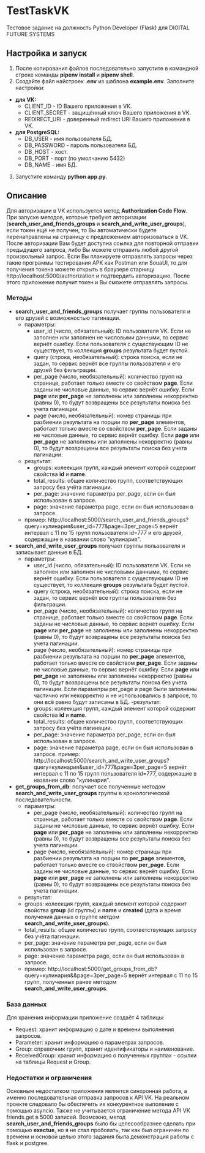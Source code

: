 # TestTaskVK
Тестовое задание на должность Python Developer (Flask) для DIGITAL FUTURE SYSTEMS
## Настройка и запуск
1. После копирования файлов последовательно запустите в командной строке команды **pipenv install** и **pipenv shell**.
2. Создайте файл найстроек **.env** из шаблона **example.env**. Заполните настройки:
  - **для VK:**
    - CLIENT_ID - ID Вашего приложения в VK.
    - CLIENT_SECRET - защищённый ключ Вашего приложения в VK.
    - REDIRECT_URI - доверенный redirect URI Вашего приложения в VK.
  - **для PostgreSQL:**
    - DB_USER - имя пользователя БД.
    - DB_PASSWORD - пароль пользователя БД.
    - DB_HOST - хост.
    - DB_PORT - порт (по умолчанию 5432)
    - DB_NAME -  имя БД.
 3. Запустите команду **python app.py**.

## Описание
Для авторизации в VK используется метод **Authorization Code Flow**.
При запуске методов, которые требуют авторизации (**search_user_and_friends_groups** и **search_and_write_user_groups**), если токен ещё не получен, то Вы автоматически будете перенаправлены на страницу с предложением авторизоваться в VK.
После авторизации Вам будет доступна ссылка для повторной отправки предыдущего запроса, либо Вы можете отправить любой другой произвольный запрос.
Если Вы планируете отправлять запросы через такие программы тестирования APK как Postman или SouaUI, то для получения токена можете открыть в браузере старницу http://localhost:5000/authorization и подтвердить авторизацию.
После этого приложение получит токен и Вы сможете отправлять запросы.

### Методы
- **search_user_and_friends_groups**
получает группы пользователя и его друзей с возможностью пагинации.
  - параметры:
    - user_id (число, обязательный): ID пользователя VK. Если не заполнен или заполнен не числовыми данными, то сервис вернёт ошибку. Если пользователя с существующим ID не существует, то коллекция **groups** результата будет пустой.
    - query (строка, необязательный): строка поиска, если не задан, то сервис вернёт все группы пользователя и его друзей без фильтрации.
    - per_page (число, необязательный): количество групп на странице, работает только вместе со свойством **page**. Если заданы не числовые данные, то сервис вернёт ошибку. Если **page** или **per_page** не заполнены или заполнены некорректно (равны 0), то будут возвращены все результаты поиска без учета пагинации.
    - page (число, необязательный): номер страницы при разбиении результата на порции по **per_page** элементов, работает только вместе со свойством **per_page**. Если заданы не числовые данные, то сервис вернёт ошибку. Если **page** или **per_page** не заполнены или заполнены некорректно (равны 0), то будут возвращены все результаты поиска без учета пагинации.
  - результат:
    - groups: колеекция групп, каждый элемент которой содержит свойства **id** и **name**.
    - total_results: общее количество групп, соответствующих запросу без учёта пагинации.
    - per_page: значение параметра per_page, если он был использован в запросе.
    - page: значение параметра page, если он был использован в запросе.
   - пример: 
      http://localhost:5000/search_user_and_friends_groups?query=кулинария&user_id=777&page=3per_page=5 вернёт интервал с 11 по 15 групп пользователя id=777 и его друзей, содержащие в названии слово "кулинария".
- **search_and_write_user_groups**
получает группы пользователя и записывает данные в БД.
  - параметры:
    - user_id (число, обязательный): ID пользователя VK. Если не заполнен или заполнен не числовыми данными, то сервис вернёт ошибку. Если пользователя с существующим ID не существует, то коллекция **groups** результата будет пустой.
    - query (строка, необязательный): строка поиска, если не задан, то сервис вернёт все группы пользователя без фильтрации.
    - per_page (число, необязательный): количество групп на странице, работает только вместе со свойством **page**. Если заданы не числовые данные, то сервис вернёт ошибку. Если **page** или **per_page** не заполнены или заполнены некорректно (равны 0), то будут возвращены все результаты поиска без учета пагинации.
    - page (число, необязательный): номер страницы при разбиении результата на порции по **per_page** элементов, работает только вместе со свойством **per_page**. Если заданы не числовые данные, то сервис вернёт ошибку. Если **page** или **per_page** не заполнены или заполнены некорректно (равны 0), то будут возвращены все результаты поиска без учета пагинации.
  Если параметры per_page и page были заполнены частично или некорректно и не использовались в запросе, то они всё равно будут записаны в БД.
  -результат:
    - groups: колеекция групп, каждый элемент которой содержит свойства **id** и **name**.
    - total_results: общее количество групп, соответствующих запросу без учёта пагинации.
    - per_page: значение параметра per_page, если он был использован в запросе.
    - page: значение параметра page, если он был использован в запросе.
   пример: 
      http://localhost:5000/search_and_write_user_groups?query=кулинария&user_id=777&page=3per_page=5 вернёт интервал с 11 по 15 групп пользователя id=777, содержащие в названии слово "кулинария".
- **get_groups_from_db**:
получает все полученные методом **search_and_write_user_groups** группы в хронологической последовательности.
  - параметры:
    - per_page (число, необязательный): количество групп на странице, работает только вместе со свойством **page**. Если заданы не числовые данные, то сервис вернёт ошибку. Если **page** или **per_page** не заполнены или заполнены некорректно (равны 0), то будут возвращены все результаты поиска без учета пагинации.
    - page (число, необязательный): номер страницы при разбиении результата на порции по **per_page** элементов, работает только вместе со ствойством **per_page**. Если заданы не числовые данные, то сервис вернёт ошибку. Если **page** или **per_page** не заполнены или заполнены некорректно (равны 0), то будут возвращены все результаты поиска без учета пагинации.
   - результат:
    - groups: колеекция групп, каждый элемент которой содержит свойства **group** (id группы) и **name** и **created** (дата и время получения данных о группе метдом **search_and_write_user_groups**).
    - total_results: общее количество групп, соответствующих запросу без учёта пагинации.
    - per_page: значение параметра per_page, если он был использован в запросе.
    - page: значение параметра page, если он был использован в запросе.
  - пример: 
      http://localhost:5000/get_groups_from_db?query=кулинария&&page=3per_page=5 вернёт интервал с 11 по 15 групп, полученных ранее методом **search_and_write_user_groups**.
### База данных
Для хранения информации приложение создаёт 4 таблицы:
  - Request: хранит информацию о дате и времени выполнения запросов.
  - Parameter: хранит информацию о параметрах запросов.
  - Group: справочник групп, хранит идентификаторы и наименование.
  - ReceivedGroup: хранит информацию о полученных группах - ссылки на таблицы Request и Group.

### Недостатки и ограничения
Основным недостатком приложения является синхронная работа, а именно последовательная отправка запросов к API VK. На реальном проекте следовало бы обеспечить их конкурентное выполение с помощью asyncio.
Также не учитывается ограничение метода API VK friends.get в 5000 записей.
Возможно, метод **search_user_and_friends_groups** было бы целесообразнее сделать при помощью **exectue**, но я не стал пробовать, так как был ограничен по времени и основой целью этого задания была демонстрация работы с flask и postgree.
